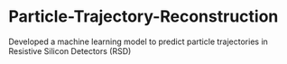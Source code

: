 # Particle-Trajectory-Reconstruction
Developed a machine learning model to predict particle trajectories in Resistive Silicon Detectors (RSD)
